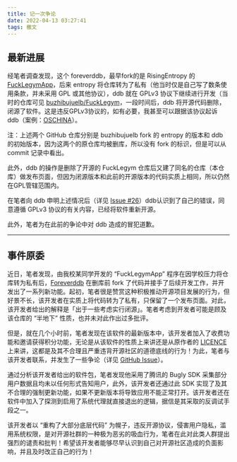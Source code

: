 ```yaml
---
title: 记一次争论
date: 2022-04-13 03:27:41
tags: 檄文
---
```


## 最新进展

经笔者调查发现，这个 foreverddb，最早fork的是 RisingEntropy 的 [FuckLegymApp](https://github.com/buzhibujuelb/FuckLegymApp)，后来 entropy 将仓库转为了私有（他当时仅是自己写了数条使用条款，并未采用 GPL 或其他协议），ddb 就在 GPLv3 协议下继续进行开发（当时的仓库可见 [buzhibujuelb/FuckLegym](https://github.com/buzhibujuelb/FuckLegym)，一段时间后，ddb 将开源代码删除，闭源了软件。这是违反GPLv3协议的，如有必要，我甚至可以跟据该协议起诉 ddb（案例：[OSCHINA](https://www.oschina.net/news/178100)）。

注：上述两个 GitHub 仓库分别是 buzhibujuelb fork 的 entropy 的版本和 ddb 的初始版本，因为这两个的原仓库均被删库，所以没有 fork 的标识，但是可以从 commit 记录中看出。

此外，ddb 的操作是删除了开源的 FuckLegym 仓库后又建了同名的仓库（本仓库）做发布页面，但因为闭源版本和此前的开源版本的代码实质上相同，所以仍然在GPL管辖范围内。

在笔者向 ddb 申明上述情况后（详见 [Issue #26](https://github.com/Foreverddb/FuckLegym/issues/26)）ddb认识到了自己的错误，同意遵循 GPLv3 协议的有关内容，已经将软件重新开源。

此外，笔者为在此前的争论中对 ddb 造成的冒犯道歉。

---

## 事件原委

近日，笔者发现，由我校某同学开发的 “FuckLegymApp” 程序在因学校压力将仓库转为私有后，[Foreverddb](https://github.com/Foreverddb) 在删库前 fork 了代码并接手了后续开发工作，并开发出了一系列新功能。起初，笔者很是赞赏这种积极推动开源项目发展的行为，但好景不长，该开发者在实质上将代码转为了私有，只保留了一个发布页面。对此，该开发者给出的解释是「出于一些考虑实行闭源」。笔者考虑到开发者可能是顾及该仓库的 “半地下” 性质，也并未对此作出过多批评。

但是，就在几个小时前，笔者发现在该软件的最新版本中，该开发者加入了收费功能和邀请获得积分功能，无论是从该软件的性质上来讲还是从原作者的 [LICENCE](https://raw.githubusercontent.com/DarkUestc/FuckLegymApp/master/LICENSE?token=GHSAT0AAAAAABNQJTFIGJBYRFJZSOPYDAG4YSV24PQ) 上来讲，这都是及其不合理且严重违背开源社区的道德底线的行为！为此，笔者与该开发者联系，并发生了一些争论（详见 [GitHub Issue](https://github.com/Foreverddb/FuckLegym/issues/22)）。

通过分析该开发者给出的软件包，笔者发现他采用了腾讯的 Bugly SDK 采集部分用户数据且均未以任何形式告知用户，此外，该开发者还通过此 SDK 实现了及其不合理的强制更新功能，如果不更新版本将导致应用不能正常打开。该开发者还在软件中加入了探测到启用了系统代理就直接退出的逻辑，据信是其采取的反调试手段之一。

该开发者以 “重构了大部分底层代码” 为幌子，违反开源协议，侵害用户隐私，滥用系统权限，是对开源社群的一种极为恶劣的吸血行为，笔者在此对此类人群提出强烈的谴责和批判！希望该开发者能够尽早认识到自己对开源社区造成的负面影响，并且及时改正自己的行为！
